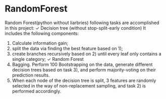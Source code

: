 # RandomForest
Random Forest(python without liarbries)
following tasks are accomplished in this project:
✓ Decision tree (without stop-split-early condition)
It includes the following components:
1) Calculate information gain; 
2) split the data via finding the best feature based on 1); 
3) create branches recursively based on 2) until every leaf only contains a single category; 
✓ Random Forest
4) Bagging. Perform 100 Bootstrapping on the data, generate different decision trees based on task
3), and perform majority-voting on their prediction results. 
5) When each node of the decision tree is split, 3 features are randomly selected in the way of
non-replacement sampling, and task 2) is performed accordingly. 
